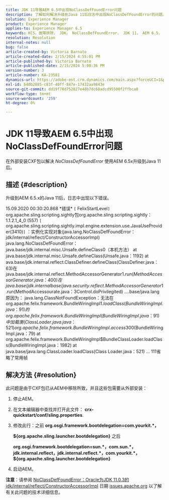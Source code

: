 ```yaml
---
title: JDK 11导致AEM 6.5中出现NoClassDefFoundError问题
description: 了解如何解决升级到Java 11后日志中出现NoClassDefFoundError的问题。
solution: Experience Manager
product: Experience Manager
applies-to: Experience Manager 6.5
keywords: KCS，故障排除， JDK， NoClassDefFoundError， JDK 11， AEM 6.5， Adobe Experience Manager 6.5， AEM 6.5， experience manager，故障排除
resolution: Resolution
internal-notes: null
bug: false
article-created-by: Victoria Barnato
article-created-date: 2/15/2024 4:55:01 PM
article-published-by: Victoria Barnato
article-published-date: 2/15/2024 5:00:36 PM
version-number: 3
article-number: KA-23581
dynamics-url: https://adobe-ent.crm.dynamics.com/main.aspx?forceUCI=1&pagetype=entityrecord&etn=knowledgearticle&id=8830f4f0-22cc-ee11-9079-6045bd0061cb
exl-id: b40b2885-c83f-40ff-847e-17432aa9843e
source-git-commit: dd19f78d752827e48b7dc68adcd95500f2ffbca0
workflow-type: tm+mt
source-wordcount: '259'
ht-degree: 0%

---
```


# JDK 11导致AEM 6.5中出现NoClassDefFoundError问题


在外部安装CXF包以解决 *NoClassDefFoundError* 使用AEM 6.5x升级到Java 11后。

## 描述 {#description}


升级到AEM 6.5.x的Java 11后，日志中出现以下错误。

15.09.2020 00:30:20.868 \*错误\* `[` FelixStartLevel`]`  org.apache.sling.scripting.sightly包org.apache.sling.scripting.sightly：1.1.2.1_4_0 (557)
`[` org.apache.sling.scripting.sightly.impl.engine.extension.use.JavaUseProvider(3410)`]`  ：实例化实现对象(java.lang.NoClassDefFoundError： jdk/internal/reflect/ConstructorAccessorImpl) java.lang.NoClassDefFoundError： java.base/jdk.internal.misc.Unsafe.defineClass0（本机方法） at java.base/jdk.internal.misc.Unsafe.defineClass(Unsafe.java：1192) at ava.base/jdk.internal.reflect.ClassDefiner.defineClass(ClassDefiner.java：63)在java.base/jdk.internal.reflect.MethodAccessorGenerator$1.run(MethodAccessorGenerator.java：400)在java.base/jdk.internal base/java.security.reflect.MethodAccessorGenerator$1.run(MethodAccessourate.java：3Control.doPrivilegited) ....base/java.lang原因为： java.lang.ClassNotFoundException：无法在org.apache.felix.framework.BundleWiringImpl$1.loadClass(BundleWiringImpl.java：91)的org.apache.felix.framework.BundleWiringImpl(BundleWiringImpl.java：91)中加载类(ClassLoader.java.java：521) org.apache.felix.framework.BundleWiringImpl.access$300(BundleWiringImpl.java：79) at org.apache.felix.framework.BundleWiringImpl$BundleClassLoader.loadClass(BundleWiringImpl.java：1982) at java.base/java.lang.ClassLoader.loadClass(Class Loader.java：521) ... 111省略了常用帧


## 解决方法 {#resolution}


此问题是由于CXF包已从AEM中移除所致，并且这些包需要从外部安装：

1. 停止AEM。
2. 在文本编辑器中查找并打开此文件： <b>crx-quickstart/conf/sling.properties</b>.
3. 修改此行：之前
   <b>org.osgi.framework.bootdelegation=com.yourkit.\*，

   ${org.apache.sling.launcher.bootdelegation}</b>
之后



   <b>org.osgi.framework.bootdelegation=sun.\*，com.sun.\*，jdk.internal.reflect，jdk.internal.reflect.\*，com.yourkit.\*，${org.apache.sling.launcher.bootdelegation}</b>
4. 启动AEM。


<b>注意</b>：请参阅 [NoClassDefFoundError：Oracle为JDK 11.0.3的jdk/internal/reflect/ConstructorAccessorImpl](https://issues.apache.org/jira/browse/FELIX-6184) 日期 [issues.apache.org](https://issues.apache.org/) 以了解有关此问题的技术详细信息。

